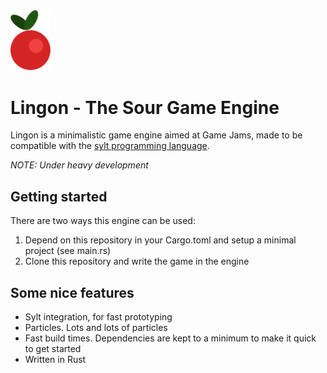 <img src="lingon.svg" width="64"/>

# Lingon - The Sour Game Engine
Lingon is a minimalistic game engine aimed at Game Jams, made to be compatible
with the [sylt programming language](https://github.com/fredthedino/sylt-lang/).

*NOTE: Under heavy development*

## Getting started
There are two ways this engine can be used:
1. Depend on this repository in your Cargo.toml and setup a minimal project (see main.rs) 
2. Clone this repository and write the game in the engine

## Some nice features
 - Sylt integration, for fast prototyping
 - Particles. Lots and lots of particles
 - Fast build times. Dependencies are kept to a minimum to make it quick to get started
 - Written in Rust
